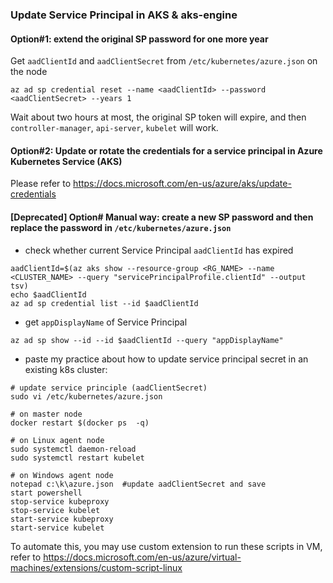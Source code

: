 ### Update Service Principal in AKS & aks-engine
#### Option#1: extend the original SP password for one more year
Get `aadClientId` and `aadClientSecret` from `/etc/kubernetes/azure.json` on the node
```
az ad sp credential reset --name <aadClientId> --password <aadClientSecret> --years 1
```

Wait about two hours at most, the original SP token will expire, and then `controller-manager`, `api-server`, `kubelet` will work.

#### Option#2: Update or rotate the credentials for a service principal in Azure Kubernetes Service (AKS)
Please refer to https://docs.microsoft.com/en-us/azure/aks/update-credentials

#### [Deprecated] Option# Manual way: create a new SP password and then replace the password in `/etc/kubernetes/azure.json`
 - check whether current Service Principal `aadClientId` has expired
```console
aadClientId=$(az aks show --resource-group <RG_NAME> --name <CLUSTER_NAME> --query "servicePrincipalProfile.clientId" --output tsv)
echo $aadClientId
az ad sp credential list --id $aadClientId
```

 - get `appDisplayName` of Service Principal 
 ```console
 az ad sp show --id --id $aadClientId --query "appDisplayName"
 ```

 - paste my practice about how to update service principal secret in an existing k8s cluster:
```console
# update service principle (aadClientSecret)
sudo vi /etc/kubernetes/azure.json

# on master node
docker restart $(docker ps  -q)

# on Linux agent node
sudo systemctl daemon-reload
sudo systemctl restart kubelet

# on Windows agent node
notepad c:\k\azure.json  #update aadClientSecret and save
start powershell
stop-service kubeproxy
stop-service kubelet
start-service kubeproxy
start-service kubelet
```

To automate this, you may use custom extension to run these scripts in VM, refer to https://docs.microsoft.com/en-us/azure/virtual-machines/extensions/custom-script-linux
